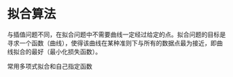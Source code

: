 # 拟合算法

与插值问题不同，在拟合问题中不需要曲线一定经过给定的点。拟合问题的目标是寻求一个函数（曲线），使得该曲线在某种准则下与所有的数据点最为接近，即曲线拟合的最好（最小化损失函数）。

常用多项式拟合和自己指定函数
